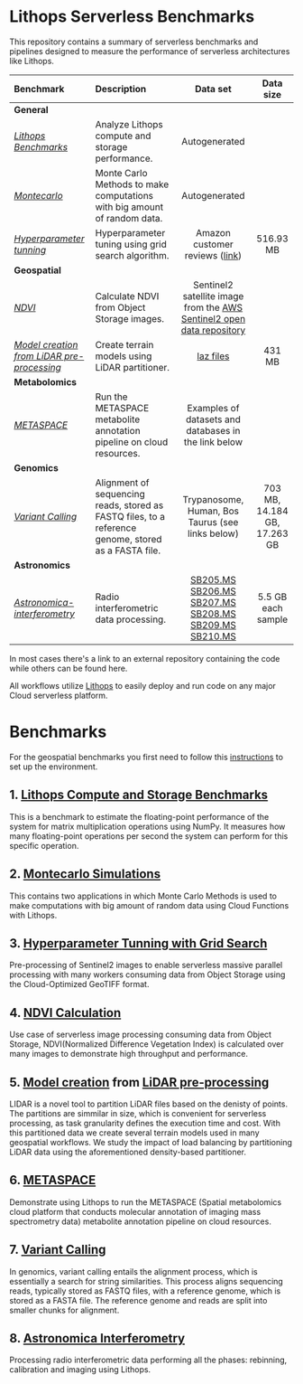 # Lithops Serverless Benchmarks

This repository contains a summary of serverless benchmarks and pipelines designed to measure the performance of serverless architectures like Lithops.

| Benchmark   | Description     |     Data set     |     Data size     |
|:--------|:--------|:--------:|:--------:|
| **General**  ||     
|    [*Lithops Benchmarks*](#1-lithops-compute-and-storage-benchmarks)      |      Analyze Lithops compute and storage performance.     |    Autogenerated    |        |
|     [*Montecarlo*](#2-montecarlo-simulations)     |     Monte Carlo Methods to make computations with big amount of random data.     |      Autogenerated    |          |
|     [*Hyperparameter tunning*](#3-hyperparameter-tunning-with-grid-search)     |     Hyperparameter tuning using grid search algorithm.     |    Amazon customer reviews ([link](https://www.kaggle.com/bittlingmayer/amazonreviews))      |     516.93 MB     |
|     **Geospatial**     |          |          |          |
|     [*NDVI*](#4-ndvi-calculation)     |     Calculate NDVI from Object Storage images.     |   Sentinel2 satellite image from the [AWS Sentinel2 open data repository](https://registry.opendata.aws/sentinel-2/)      |          |
|     [*Model creation from LiDAR pre-processing*](#5-model-creation-from-lidar-preprocessing)     |     Create terrain models using LiDAR partitioner.     |     [laz files](https://www.icgc.cat/es/Descargas/Elevaciones/Datos-lidar)     |     431 MB     |
|     **Metabolomics**     |          |          |          |
|     [*METASPACE*](#7-metaspace)     |      Run the METASPACE metabolite annotation pipeline on cloud resources.     |     Examples of datasets and databases in the link below     |          |
|      **Genomics**    |          |          |          |
|      [*Variant Calling*](#8-variant-calling)    |    Alignment of sequencing reads, stored as FASTQ files, to a reference genome, stored as a FASTA file.      |  Trypanosome, Human, Bos Taurus (see links below)  |     703 MB, 14.184 GB, 17.263 GB     |
|     **Astronomics**     |          |          |          |
|     [*Astronomica-interferometry*](#9-astronomica-interferometry)    |     Radio interferometric data processing.     |  [SB205.MS SB206.MS SB207.MS SB208.MS SB209.MS SB210.MS](https://share.obspm.fr/s/ezBfciEfmSs7Tqd?path=%2FDATA)        |  5.5 GB each sample    |


In most cases there's a link to an external repository containing the code while others can be found here.

All workflows utilize [Lithops](https://lithops.cloud) to easily deploy and run code on any major Cloud serverless platform.

# Benchmarks

For the geospatial benchmarks you first need to follow this [instructions](https://github.com/cloudbutton/geospatial-usecase/blob/main/INSTALL.md) to set up the environment.

## 1. [Lithops Compute and Storage Benchmarks](https://github.com/lithops-cloud/applications/tree/master/benchmarks)

This is a benchmark to estimate the floating-point performance of the system for matrix multiplication operations using NumPy. It measures how many floating-point operations per second the system can perform for this specific operation.

## 2. [Montecarlo Simulations](https://github.com/lithops-cloud/applications/tree/master/montecarlo)

This contains two applications in which Monte Carlo Methods is used to make computations with big amount of random data using Cloud Functions with Lithops. 

## 3. [Hyperparameter Tunning with Grid Search](https://github.com/lithops-cloud/applications/tree/master/sklearn)

Pre-processing of Sentinel2 images to enable serverless massive parallel processing with many workers consuming data from Object Storage using the Cloud-Optimized GeoTIFF format.

## 4. [NDVI Calculation](https://github.com/cloudbutton/geospatial-usecase/tree/main/ndvi-diff)

Use case of serverless image processing consuming data from Object Storage, NDVI(Normalized Difference Vegetation Index) is calculated over many images to demonstrate high throughput and performance.

## 5. [Model creation](https://github.com/cloudbutton/geospatial-usecase/tree/main/calculate-models) from [LiDAR pre-processing](https://github.com/cloudbutton/geospatial-usecase/tree/main/lidar-partitioner)
LIDAR is a novel tool to partition LiDAR files based on the denisty of points. The partitions are simmilar in size, which is convenient for serverless processing, as task granularity defines the execution time and cost. With this partitioned data we create several terrain models used in many geospatial workflows. We study the impact of load balancing by partitioning LiDAR data using the aforementioned density-based partitioner.

## 6. [METASPACE](https://github.com/metaspace2020/Lithops-METASPACE)

Demonstrate using Lithops to run the METASPACE (Spatial metabolomics cloud platform that conducts molecular annotation of imaging mass spectrometry data) metabolite annotation pipeline on cloud resources.

## 7. [Variant Calling](https://github.com/CLOUDLAB-URV/serverless-genomics/tree/main)

In genomics, variant calling entails the alignment process, which is essentially a search for string similarities. This process aligns sequencing reads, typically stored as FASTQ files, with a reference genome, which is stored as a FASTA file. The reference genome and reads are split into smaller chunks for alignment.

## 8. [Astronomica Interferometry](serverlessextract/)

Processing radio interferometric data performing all the phases: rebinning, calibration and imaging using Lithops. 



